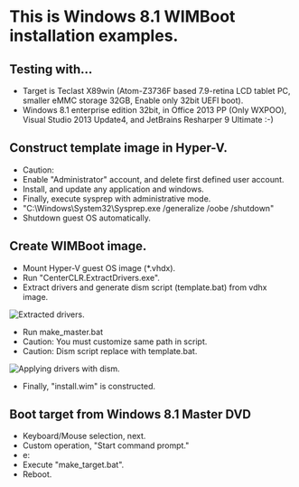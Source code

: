 # This is Windows 8.1 WIMBoot installation examples.

## Testing with...
* Target is Teclast X89win (Atom-Z3736F based 7.9-retina LCD tablet PC, smaller eMMC storage 32GB, Enable only 32bit UEFI boot).
* Windows 8.1 enterprise edition 32bit, in Office 2013 PP (Only WXPOO), Visual Studio 2013 Update4, and JetBrains Resharper 9 Ultimate :-)

## Construct template image in Hyper-V.
* Caution:
 * Enable "Administrator" account, and delete first defined user account.
* Install, and update any application and windows.
* Finally, execute sysprep with administrative mode.
 * "C:\Windows\System32\Sysprep.exe /generalize /oobe /shutdown"
* Shutdown guest OS automatically.

## Create WIMBoot image.
* Mount Hyper-V guest OS image (*.vhdx).
* Run "CenterCLR.ExtractDrivers.exe".
 * Extract drivers and generate dism script (template.bat) from vdhx image.

![Extracted drivers.](https://raw.githubusercontent.com/kekyo/CenterCLR.ExtractDrivers/master/WimConstcutionSample/extracted.png)

* Run make_master.bat
 * Caution: You must customize same path in script.
 * Caution: Dism script replace with template.bat.

![Applying drivers with dism.](https://raw.githubusercontent.com/kekyo/CenterCLR.ExtractDrivers/master/WimConstcutionSample/dism-add-driver.png)

* Finally, "install.wim" is constructed.

## Boot target from Windows 8.1 Master DVD
* Keyboard/Mouse selection, next.
* Custom operation, "Start command prompt."
* e:
* Execute "make_target.bat".
* Reboot.
